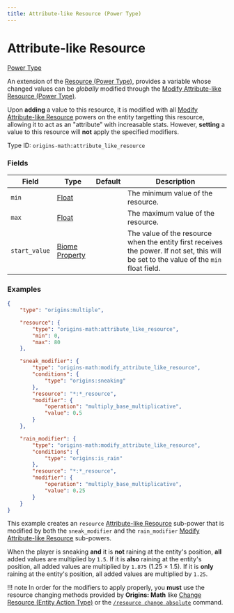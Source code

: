 ```yaml
---
title: Attribute-like Resource (Power Type)
---
```


# Attribute-like Resource

[Power Type](../power_types.md)

An extension of the [Resource (Power Type)](https://origins.readthedocs.io/en/latest/types/power_types/resource/), provides a variable whose changed values can be *globally* modified through the [Modify Attribute-like Resource (Power Type)](./modify_attribute_like_resource.md).

Upon **adding** a value to this resource, it is modified with all [Modify Attribute-like Resource](./modify_attribute_like_resource.md) powers on the entity targetting this resource, allowing it to act as an "attribute" with increasable stats. However, **setting** a value to this resource will **not** apply the specified modifiers.

Type ID: `origins-math:attribute_like_resource`

### Fields
| Field   | Type | Default    | Description |
|---------|------|------------|-------------|
|`min`|[Float](https://origins.readthedocs.io/en/latest/types/data_types/float/)| | The minimum value of the resource. |
|`max`|[Float](https://origins.readthedocs.io/en/latest/types/data_types/float/)| | The maximum value of the resource. |
|`start_value`|[Biome Property](../data_types/biome_property.md)| | The value of the resource when the entity first receives the power. If not set, this will be set to the value of the `min` float field. |

### Examples
```json
{
	"type": "origins:multiple",

	"resource": {
		"type": "origins-math:attribute_like_resource",
		"min": 0,
		"max": 80
	},

	"sneak_modifier": {
		"type": "origins-math:modify_attribute_like_resource",
		"conditions": {
			"type": "origins:sneaking"
		},
		"resource": "*:*_resource",
		"modifier": {
			"operation": "multiply_base_multiplicative",
			"value": 0.5
		}
	},

	"rain_modifier": {
		"type": "origins-math:modify_attribute_like_resource",
		"conditions": {
			"type": "origins:is_rain"
		},
		"resource": "*:*_resource",
		"modifier": {
			"operation": "multiply_base_multiplicative",
			"value": 0.25
		}
	}
}
```
This example creates an `resource` [Attribute-like Resource](#attribute-like-resource) sub-power that is modified by both the `sneak_modifier` and the `rain_modifier` [Modify Attribute-like Resource](./modify_attribute_like_resource.md) sub-powers. 

When the player is sneaking **and** it is **not** raining at the entity's position, **all** added values are multiplied by `1.5`. If it is **also** raining at the entity's position, all added values are multiplied by `1.875` (1.25 × 1.5). If it is **only** raining at the entity's position, all added values are multiplied by `1.25`.

!!! note
	In order for the modifiers to apply properly, you **must** use the resource changing methods provided by **Origins: Math** like [Change Resource (Entity Action Type)](../entity_action_types/change_resource.md) or the [`/resource change absolute`](../../misc/commands/resource.md) command.
